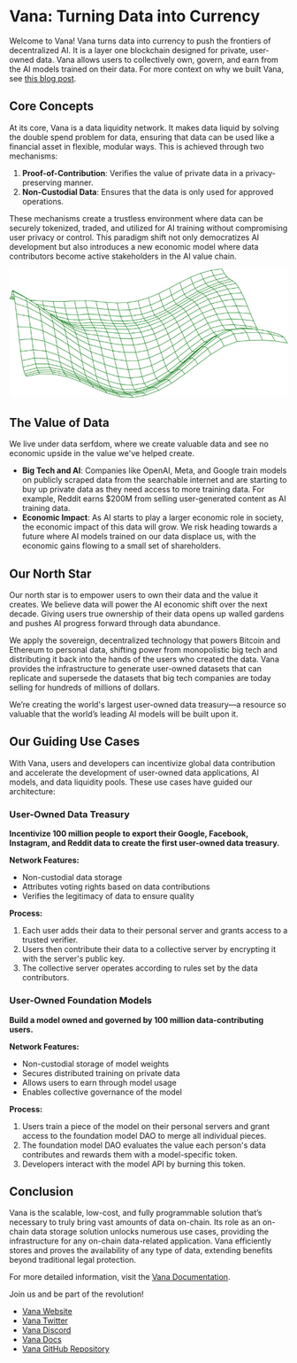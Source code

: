 # Vana: Turning Data into Currency

Welcome to Vana! Vana turns data into currency to push the frontiers of decentralized AI. It is a layer one blockchain designed for private, user-owned data. Vana allows users to collectively own, govern, and earn from the AI models trained on their data. For more context on why we built Vana, see [this blog post](https://docs.vana.org/vana).

## Core Concepts

At its core, Vana is a data liquidity network. It makes data liquid by solving the double spend problem for data, ensuring that data can be used like a financial asset in flexible, modular ways. This is achieved through two mechanisms:

1. **Proof-of-Contribution**: Verifies the value of private data in a privacy-preserving manner.
2. **Non-Custodial Data**: Ensures that the data is only used for approved operations.

These mechanisms create a trustless environment where data can be securely tokenized, traded, and utilized for AI training without compromising user privacy or control. This paradigm shift not only democratizes AI development but also introduces a new economic model where data contributors become active stakeholders in the AI value chain.

![alt text](image.png)

## The Value of Data

We live under data serfdom, where we create valuable data and see no economic upside in the value we've helped create.

- **Big Tech and AI**: Companies like OpenAI, Meta, and Google train models on publicly scraped data from the searchable internet and are starting to buy up private data as they need access to more training data. For example, Reddit earns $200M from selling user-generated content as AI training data.
- **Economic Impact**: As AI starts to play a larger economic role in society, the economic impact of this data will grow. We risk heading towards a future where AI models trained on our data displace us, with the economic gains flowing to a small set of shareholders.

## Our North Star

Our north star is to empower users to own their data and the value it creates. We believe data will power the AI economic shift over the next decade. Giving users true ownership of their data opens up walled gardens and pushes AI progress forward through data abundance.

We apply the sovereign, decentralized technology that powers Bitcoin and Ethereum to personal data, shifting power from monopolistic big tech and distributing it back into the hands of the users who created the data. Vana provides the infrastructure to generate user-owned datasets that can replicate and supersede the datasets that big tech companies are today selling for hundreds of millions of dollars.

We’re creating the world's largest user-owned data treasury—a resource so valuable that the world’s leading AI models will be built upon it.

## Our Guiding Use Cases

With Vana, users and developers can incentivize global data contribution and accelerate the development of user-owned data applications, AI models, and data liquidity pools. These use cases have guided our architecture:

### User-Owned Data Treasury

**Incentivize 100 million people to export their Google, Facebook, Instagram, and Reddit data to create the first user-owned data treasury.**

**Network Features:**
- Non-custodial data storage
- Attributes voting rights based on data contributions
- Verifies the legitimacy of data to ensure quality

**Process:**
1. Each user adds their data to their personal server and grants access to a trusted verifier.
2. Users then contribute their data to a collective server by encrypting it with the server's public key.
3. The collective server operates according to rules set by the data contributors.

### User-Owned Foundation Models

**Build a model owned and governed by 100 million data-contributing users.**

**Network Features:**
- Non-custodial storage of model weights
- Secures distributed training on private data
- Allows users to earn through model usage
- Enables collective governance of the model

**Process:**
1. Users train a piece of the model on their personal servers and grant access to the foundation model DAO to merge all individual pieces.
2. The foundation model DAO evaluates the value each person's data contributes and rewards them with a model-specific token.
3. Developers interact with the model API by burning this token.

## Conclusion

Vana is the scalable, low-cost, and fully programmable solution that’s necessary to truly bring vast amounts of data on-chain. Its role as an on-chain data storage solution unlocks numerous use cases, providing the infrastructure for any on-chain data-related application. Vana efficiently stores and proves the availability of any type of data, extending benefits beyond traditional legal protection.

For more detailed information, visit the [Vana Documentation](https://docs.vana.org).

Join us and be part of the revolution!
- [Vana Website](https://www.vana.org)
- [Vana Twitter](https://x.com/withvana)
- [Vana Discord](https://discord.gg/withvana)
- [Vana Docs](https://docs.vana.org)
- [Vana GitHub Repository](https://github.com/vana-com)